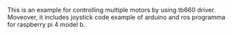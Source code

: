 This is an example for controlling multiple motors by using tb660 driver.
Moveover, it includes joystick code example of arduino and ros programma for raspberry pi 4 model b.

